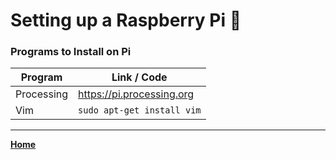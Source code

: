 # Setting up a Raspberry Pi 🥧

### Programs to Install on Pi
| Program| Link / Code|
|--------|------------|
|Processing | https://pi.processing.org|
|Vim | `sudo apt-get install vim`|

---
**[Home]((README.MD))**
